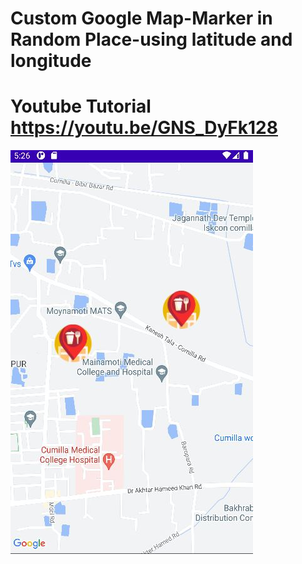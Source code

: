 # Custom Google Map-Marker in Random Place-using latitude and longitude
# Youtube Tutorial https://youtu.be/GNS_DyFk128
![Screenshot](image.png)
